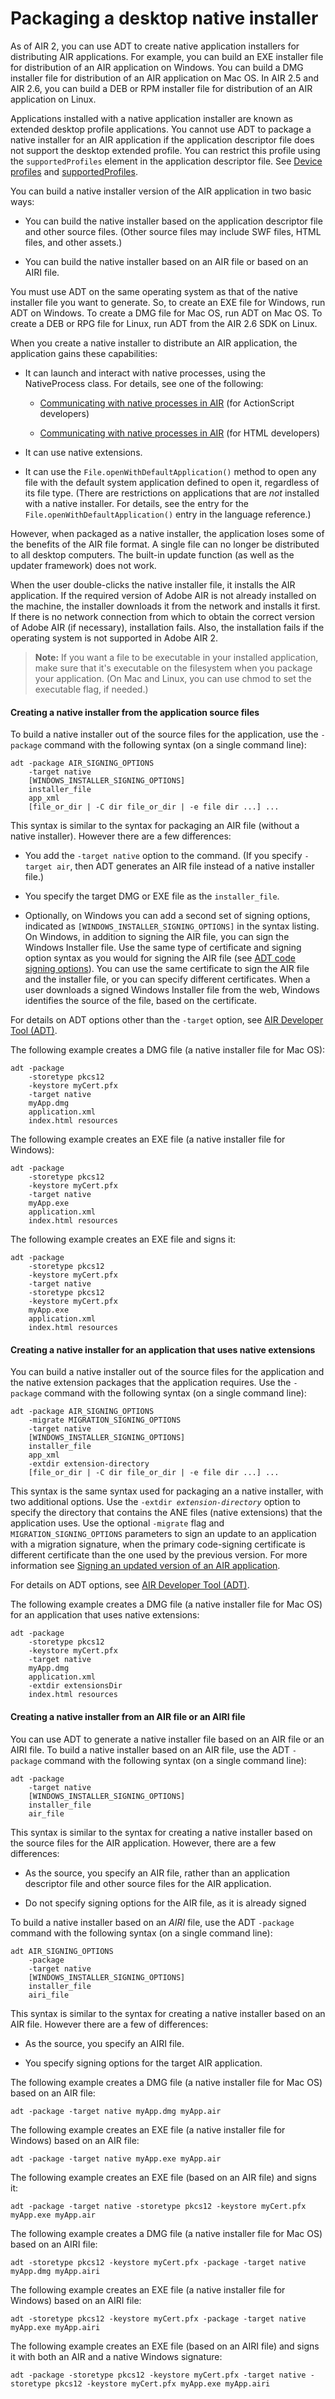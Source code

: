 # Packaging a desktop native installer

As of AIR 2, you can use ADT to create native application installers for
distributing AIR applications. For example, you can build an EXE installer file
for distribution of an AIR application on Windows. You can build a DMG installer
file for distribution of an AIR application on Mac OS. In AIR 2.5 and AIR 2.6,
you can build a DEB or RPM installer file for distribution of an AIR application
on Linux.

Applications installed with a native application installer are known as extended
desktop profile applications. You cannot use ADT to package a native installer
for an AIR application if the application descriptor file does not support the
desktop extended profile. You can restrict this profile using the
`supportedProfiles` element in the application descriptor file. See
[Device profiles](WS144092a96ffef7cc16ddeea2126bb46b82f-8000.html) and
[supportedProfiles](WSfffb011ac560372f2fea1812938a6e463-7fe2.html).

You can build a native installer version of the AIR application in two basic
ways:

- You can build the native installer based on the application descriptor file
  and other source files. (Other source files may include SWF files, HTML files,
  and other assets.)

- You can build the native installer based on an AIR file or based on an AIRI
  file.

You must use ADT on the same operating system as that of the native installer
file you want to generate. So, to create an EXE file for Windows, run ADT on
Windows. To create a DMG file for Mac OS, run ADT on Mac OS. To create a DEB or
RPG file for Linux, run ADT from the AIR 2.6 SDK on Linux.

When you create a native installer to distribute an AIR application, the
application gains these capabilities:

- It can launch and interact with native processes, using the NativeProcess
  class. For details, see one of the following:

  - [Communicating with native processes in AIR](https://web.archive.org/web/20150414032840/http://help.adobe.com/en_US/as3/dev/WSb2ba3b1aad8a27b060d22f991220f00ad8a-8000.html)
    (for ActionScript developers)

  - [Communicating with native processes in AIR](https://web.archive.org/web/20150414032840/http://help.adobe.com/en_US/air/html/dev/WSb2ba3b1aad8a27b060d22f991220f00ad8a-8000.html)
    (for HTML developers)

- It can use native extensions.

- It can use the `File.openWithDefaultApplication()` method to open any file
  with the default system application defined to open it, regardless of its file
  type. (There are restrictions on applications that are _not_ installed with a
  native installer. For details, see the entry for the
  `File.openWithDefaultApplication()` entry in the language reference.)

However, when packaged as a native installer, the application loses some of the
benefits of the AIR file format. A single file can no longer be distributed to
all desktop computers. The built-in update function (as well as the updater
framework) does not work.

When the user double-clicks the native installer file, it installs the AIR
application. If the required version of Adobe AIR is not already installed on
the machine, the installer downloads it from the network and installs it first.
If there is no network connection from which to obtain the correct version of
Adobe AIR (if necessary), installation fails. Also, the installation fails if
the operating system is not supported in Adobe AIR 2.

> **Note:** If you want a file to be executable in your installed application,
> make sure that it's executable on the filesystem when you package your
> application. (On Mac and Linux, you can use chmod to set the executable flag,
> if needed.)

#### Creating a native installer from the application source files

To build a native installer out of the source files for the application, use the
`-package` command with the following syntax (on a single command line):

    adt -package AIR_SIGNING_OPTIONS
        -target native
        [WINDOWS_INSTALLER_SIGNING_OPTIONS]
        installer_file
        app_xml
        [file_or_dir | -C dir file_or_dir | -e file dir ...] ...

This syntax is similar to the syntax for packaging an AIR file (without a native
installer). However there are a few differences:

- You add the `-target native` option to the command. (If you specify
  `-target air`, then ADT generates an AIR file instead of a native installer
  file.)

- You specify the target DMG or EXE file as the `installer_file`.

- Optionally, on Windows you can add a second set of signing options, indicated
  as `[WINDOWS_INSTALLER_SIGNING_OPTIONS]` in the syntax listing. On Windows, in
  addition to signing the AIR file, you can sign the Windows Installer file. Use
  the same type of certificate and signing option syntax as you would for
  signing the AIR file (see
  [ADT code signing options](WS5b3ccc516d4fbf351e63e3d118666ade46-7f72.html)).
  You can use the same certificate to sign the AIR file and the installer file,
  or you can specify different certificates. When a user downloads a signed
  Windows Installer file from the web, Windows identifies the source of the
  file, based on the certificate.

For details on ADT options other than the `-target` option, see
[AIR Developer Tool (ADT)](WS5b3ccc516d4fbf351e63e3d118666ade46-7fd9.html).

The following example creates a DMG file (a native installer file for Mac OS):

    adt -package
        -storetype pkcs12
        -keystore myCert.pfx
        -target native
        myApp.dmg
        application.xml
        index.html resources

The following example creates an EXE file (a native installer file for Windows):

    adt -package
        -storetype pkcs12
        -keystore myCert.pfx
        -target native
        myApp.exe
        application.xml
        index.html resources

The following example creates an EXE file and signs it:

    adt -package
        -storetype pkcs12
        -keystore myCert.pfx
        -target native
        -storetype pkcs12
        -keystore myCert.pfx
        myApp.exe
        application.xml
        index.html resources

#### Creating a native installer for an application that uses native extensions

You can build a native installer out of the source files for the application and
the native extension packages that the application requires. Use the `-package`
command with the following syntax (on a single command line):

    adt -package AIR_SIGNING_OPTIONS
        -migrate MIGRATION_SIGNING_OPTIONS
        -target native
        [WINDOWS_INSTALLER_SIGNING_OPTIONS]
        installer_file
        app_xml
        -extdir extension-directory
        [file_or_dir | -C dir file_or_dir | -e file dir ...] ...

This syntax is the same syntax used for packaging an a native installer, with
two additional options. Use the `-extdir `_`extension-directory`_ option to
specify the directory that contains the ANE files (native extensions) that the
application uses. Use the optional `-migrate` flag and
`MIGRATION_SIGNING_OPTIONS` parameters to sign an update to an application with
a migration signature, when the primary code-signing certificate is different
certificate than the one used by the previous version. For more information see
[Signing an updated version of an AIR application](WS13ACB483-1711-43c0-9049-0A7251630A7D.html).

For details on ADT options, see
[AIR Developer Tool (ADT)](WS5b3ccc516d4fbf351e63e3d118666ade46-7fd9.html).

The following example creates a DMG file (a native installer file for Mac OS)
for an application that uses native extensions:

    adt -package
        -storetype pkcs12
        -keystore myCert.pfx
        -target native
        myApp.dmg
        application.xml
        -extdir extensionsDir
        index.html resources

#### Creating a native installer from an AIR file or an AIRI file

You can use ADT to generate a native installer file based on an AIR file or an
AIRI file. To build a native installer based on an AIR file, use the ADT
`-package` command with the following syntax (on a single command line):

    adt -package
        -target native
        [WINDOWS_INSTALLER_SIGNING_OPTIONS]
        installer_file
        air_file

This syntax is similar to the syntax for creating a native installer based on
the source files for the AIR application. However, there are a few differences:

- As the source, you specify an AIR file, rather than an application descriptor
  file and other source files for the AIR application.

- Do not specify signing options for the AIR file, as it is already signed

To build a native installer based on an _AIRI_ file, use the ADT `-package`
command with the following syntax (on a single command line):

    adt AIR_SIGNING_OPTIONS
        -package
        -target native
        [WINDOWS_INSTALLER_SIGNING_OPTIONS]
        installer_file
        airi_file

This syntax is similar to the syntax for creating a native installer based on an
AIR file. However there are a few of differences:

- As the source, you specify an AIRI file.

- You specify signing options for the target AIR application.

The following example creates a DMG file (a native installer file for Mac OS)
based on an AIR file:

    adt -package -target native myApp.dmg myApp.air

The following example creates an EXE file (a native installer file for Windows)
based on an AIR file:

    adt -package -target native myApp.exe myApp.air

The following example creates an EXE file (based on an AIR file) and signs it:

    adt -package -target native -storetype pkcs12 -keystore myCert.pfx myApp.exe myApp.air

The following example creates a DMG file (a native installer file for Mac OS)
based on an AIRI file:

    adt -storetype pkcs12 -keystore myCert.pfx -package -target native myApp.dmg myApp.airi

The following example creates an EXE file (a native installer file for Windows)
based on an AIRI file:

    adt -storetype pkcs12 -keystore myCert.pfx -package -target native myApp.exe myApp.airi

The following example creates an EXE file (based on an AIRI file) and signs it
with both an AIR and a native Windows signature:

    adt -package -storetype pkcs12 -keystore myCert.pfx -target native -storetype pkcs12 -keystore myCert.pfx myApp.exe myApp.airi
